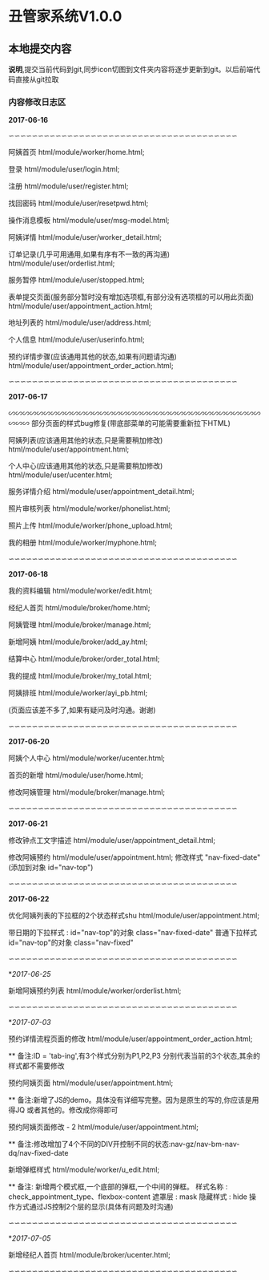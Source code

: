 # 丑管家系统V1.0.0

## 本地提交内容

**说明**,提交当前代码到git,同步icon切图到文件夹内容将逐步更新到git。以后前端代码直接从git拉取


### 内容修改日志区


**2017-06-16**

∽∽∽∽∽∽∽∽∽∽∽∽∽∽∽∽∽∽∽∽∽∽∽∽∽∽∽∽∽∽∽∽∽∽∽∽∽∽∽

阿姨首页
html/module/worker/home.html;

登录
html/module/user/login.html;

注册
html/module/user/register.html;

找回密码
html/module/user/resetpwd.html;

操作消息模板
html/module/user/msg-model.html;

阿姨详情
html/module/user/worker_detail.html;

订单记录(几乎可用通用,如果有序有不一致的再沟通)
html/module/user/orderlist.html;

服务暂停
html/module/user/stopped.html;

表单提交页面(服务部分暂时没有增加选项框,有部分没有选项框的可以用此页面)
html/module/user/appointment_action.html;

地址列表的
html/module/user/address.html;

个人信息
html/module/user/userinfo.html;

预约详情步骤(应该通用其他的状态,如果有问题请沟通)
html/module/user/appointment_order_action.html;

∽∽∽∽∽∽∽∽∽∽∽∽∽∽∽∽∽∽∽∽∽∽∽∽∽∽∽∽∽∽∽∽∽∽∽∽∽∽∽

**2017-06-17**

∽∽∽∽∽∽∽∽∽∽∽∽∽∽∽∽∽∽∽∽∽∽∽∽∽∽∽∽∽∽∽∽∽∽∽∽∽∽∽
部分页面的样式bug修复(带底部菜单的可能需要重新拉下HTML)


阿姨列表(应该通用其他的状态,只是需要稍加修改)
html/module/user/appointment.html;


个人中心(应该通用其他的状态,只是需要稍加修改)
html/module/user/ucenter.html;


服务详情介绍
html/module/user/appointment_detail.html;


照片审核列表
html/module/worker/phonelist.html;

照片上传
html/module/worker/phone_upload.html;

我的相册
html/module/worker/myphone.html;


∽∽∽∽∽∽∽∽∽∽∽∽∽∽∽∽∽∽∽∽∽∽∽∽∽∽∽∽∽∽∽∽∽∽∽∽∽∽∽

**2017-06-18**

我的资料编辑
html/module/worker/edit.html;

经纪人首页
html/module/broker/home.html;

阿姨管理
html/module/broker/manage.html;

新增阿姨
html/module/broker/add_ay.html;

结算中心
html/module/broker/order_total.html;

我的提成
html/module/broker/my_total.html;

阿姨排班
html/module/worker/ayi_pb.html;


(页面应该差不多了,如果有疑问及时沟通。谢谢)


∽∽∽∽∽∽∽∽∽∽∽∽∽∽∽∽∽∽∽∽∽∽∽∽∽∽∽∽∽∽∽∽∽∽∽∽∽∽∽

**2017-06-20**

阿姨个人中心
html/module/worker/ucenter.html;

首页的新增
html/module/user/home.html;

修改阿姨管理
html/module/broker/manage.html;


∽∽∽∽∽∽∽∽∽∽∽∽∽∽∽∽∽∽∽∽∽∽∽∽∽∽∽∽∽∽∽∽∽∽∽∽∽∽∽

**2017-06-21**

修改钟点工文字描述
html/module/user/appointment_detail.html;

修改阿姨预约
html/module/user/appointment.html;
修改样式 "nav-fixed-date"(添加到对象 id="nav-top")

∽∽∽∽∽∽∽∽∽∽∽∽∽∽∽∽∽∽∽∽∽∽∽∽∽∽∽∽∽∽∽∽∽∽∽∽∽∽∽

**2017-06-22**

优化阿姨列表的下拉框的2个状态样式shu
html/module/user/appointment.html;


带日期的下拉样式 : id="nav-top"的对象 class="nav-fixed-date"
普通下拉样式 id="nav-top"的对象 class="nav-fixed"

∽∽∽∽∽∽∽∽∽∽∽∽∽∽∽∽∽∽∽∽∽∽∽∽∽∽∽∽∽∽∽∽∽∽∽∽∽∽∽

**2017-06-25*

新增阿姨预约列表
html/module/worker/orderlist.html;


∽∽∽∽∽∽∽∽∽∽∽∽∽∽∽∽∽∽∽∽∽∽∽∽∽∽∽∽∽∽∽∽∽∽∽∽∽∽∽

**2017-07-03*

预约详情流程页面的修改
html/module/user/appointment_order_action.html;

** 备注:ID = 'tab-ing',有3个样式分别为P1,P2,P3 分别代表当前的3个状态,其余的样式都不需要修改

预约阿姨页面
html/module/user/appointment.html;

** 备注:新增了JS的demo。具体没有详细写完整。因为是原生的写的,你应该是用得JQ 或者其他的。修改成你得即可


预约阿姨页面修改 - 2
html/module/user/appointment.html;

** 备注:修改增加了4个不同的DIV开控制不同的状态:nav-gz/nav-bm-nav-dq/nav-fixed-date


新增弹框样式
html/module/worker/u_edit.html;

** 备注: 新增两个模式框,一个底部的弹框,一个中间的弹框。
样式名称 : check_appointment_type、flexbox-content
遮罩层 :  mask
隐藏样式 :  hide
操作方式通过JS控制2个层的显示(具体有问题及时沟通)


∽∽∽∽∽∽∽∽∽∽∽∽∽∽∽∽∽∽∽∽∽∽∽∽∽∽∽∽∽∽∽∽∽∽∽∽∽∽∽

**2017-07-05*

新增经纪人首页
html/module/broker/ucenter.html;


∽∽∽∽∽∽∽∽∽∽∽∽∽∽∽∽∽∽∽∽∽∽∽∽∽∽∽∽∽∽∽∽∽∽∽∽∽∽∽